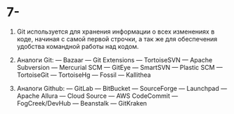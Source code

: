 # 7-

1. Git используется для хранения информации о всех изменениях в коде, начиная с самой первой строчки, а так же для обеспечения удобства командной работы над кодом.

2. Аналоги Git:
— Bazaar
— Git Extensions
— TortoiseSVN
— Apache Subversion
— Mercurial SCM
— GitEye
— SmartSVN
— Plastic SCM
— TortoiseGit
— TortoiseHg
— Fossil
— Kallithea

3. Аналоги Github:
— GitLab
— BitBucket
— SourceForge
— Launchpad
— Apache Allura
— Cloud Source
— AWS CodeCommit
— FogCreek/DevHub
— Beanstalk
— GitKraken 
